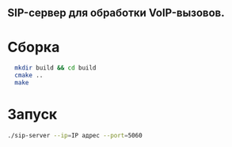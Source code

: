 ## SIP-сервер для обработки VoIP-вызовов.

# Сборка

```bash
  mkdir build && cd build
  cmake ..
  make
```

# Запуск

```bash
./sip-server --ip=IP адрес --port=5060
```
